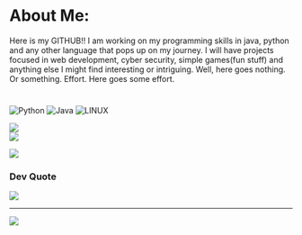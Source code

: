 # About Me:
Here is my GITHUB!! I am working on my programming skills in java, python and any other language that pops up on my journey. I will have projects focused in web development, cyber security, simple games(fun stuff) and anything else I might find interesting or intriguing. Well, here goes nothing. Or something. Effort. Here goes some effort.  


# 
![Python](https://img.shields.io/badge/python-3670A0?style=for-the-badge&logo=python&logoColor=ffdd54) ![Java](https://img.shields.io/badge/java-%23ED8B00.svg?style=for-the-badge&logo=java&logoColor=white) ![LINUX](https://img.shields.io/badge/Linux-FCC624?style=for-the-badge&logo=linux&logoColor=black)

![](https://github-readme-stats.vercel.app/api?username=ColderAC&theme=dark&hide_border=false&include_all_commits=false&count_private=false)<br/>
![](https://github-readme-streak-stats.herokuapp.com/?user=ColderAC&theme=dark&hide_border=false)<br/>

![](https://github-profile-trophy.vercel.app/?username=ColderAC&theme=gruvbox&no-frame=false&no-bg=false&margin-w=4)

###  Dev Quote
![](https://quotes-github-readme.vercel.app/api?type=horizontal&theme=gruvbox)



---
[![](https://visitcount.itsvg.in/api?id=ColderAC&icon=0&color=0)](https://visitcount.itsvg.in)

